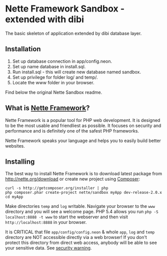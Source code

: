 Nette Framework Sandbox - extended with dibi
============================================

The basic skeleton of application extended by dibi database layer.

Installation
------------
1. Set up database connection in app/config.neon.
2. Set up name database in install.sql.
3. Run install.sql - this will create new database named sandbox.
4. Set up privilege for folder log/ and temp/.
5. Locate the www folder in your browser.

Find below the original Nette Sandbox readme.


What is [Nette Framework](http://nette.org)?
------------------------

Nette Framework is a popular tool for PHP web development. It is designed to be
the most usable and friendliest as possible. It focuses on security and
performance and is definitely one of the safest PHP frameworks.

Nette Framework speaks your language and helps you to easily build better websites.


Installing
----------

The best way to install Nette Framework is to download latest package
from http://nette.org/download or create new project using
[Composer](http://doc.nette.org/composer):

	curl -s http://getcomposer.org/installer | php
	php composer.phar create-project nette/sandbox myApp dev-release-2.0.x
	cd myApp

Make directories `temp` and `log` writable. Navigate your browser
to the `www` directory and you will see a welcome page. PHP 5.4 allows
you run `php -S localhost:8888 -t www` to start the webserver and
then visit `http://localhost:8888` in your browser.


It is CRITICAL that file `app/config/config.neon` & whole `app`, `log`
and `temp` directory are NOT accessible directly via a web browser! If you
don't protect this directory from direct web access, anybody will be able to see
your sensitive data. See [security warning](http://nette.org/security-warning).
